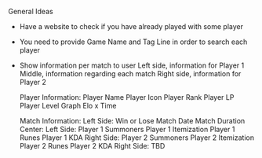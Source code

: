 General Ideas

- Have a website to check if you have already played with some player
- You need to provide Game Name and Tag Line in order to search each player
- Show information per match to user
    Left side, information for Player 1
    Middle, information regarding each match
    Right side, information for Player 2

    Player Information:
        Player Name
        Player Icon
        Player Rank
        Player LP
        Player Level
        Graph Elo x Time

    Match Information:
        Left Side:
            Win or Lose
            Match Date
            Match Duration
        Center:
            Left Side:
                Player 1 Summoners
                Player 1 Itemization
                Player 1 Runes
                Player 1 KDA
            Right Side:
                Player 2 Summoners
                Player 2 Itemization
                Player 2 Runes
                Player 2 KDA
        Right Side:
            TBD
    